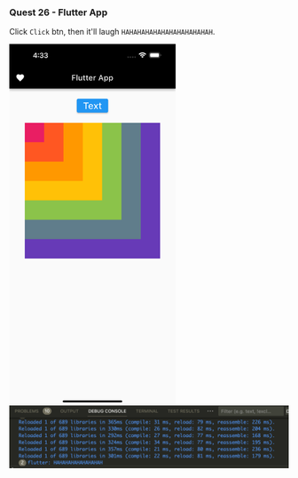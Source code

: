 ### Quest 26 - Flutter App

Click `Click` btn, then it'll laugh `HAHAHAHAHAHAHAHAHAHAHAH`.

<img align="center" src="./quest26.png" width="300px" />

<img align="center" src="./quest26_print.png" width="700px" />